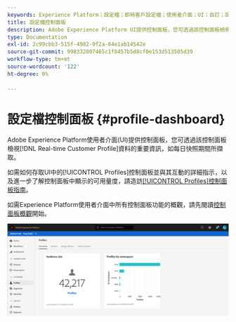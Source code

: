 ```yaml
---
keywords: Experience Platform；設定檔；即時客戶設定檔；使用者介面；UI；自訂；設定檔控制面板；控制面板
title: 設定檔控制面板
description: Adobe Experience Platform UI提供控制面板，您可透過該控制面板檢視即時客戶設定檔資料的重要資訊。
type: Documentation
exl-id: 2c99cbb3-515f-4982-9f2a-84e1ab14542e
source-git-commit: 998332007465c1f8457b5d8cf0e153d513505d39
workflow-type: tm+mt
source-wordcount: '122'
ht-degree: 0%

---
```


#  設定檔控制面板  {#profile-dashboard}

Adobe Experience Platform使用者介面(UI)提供控制面板，您可透過該控制面板檢視[!DNL Real-time Customer Profile]資料的重要資訊，如每日快照期間所擷取。

如需如何存取UI中的[!UICONTROL Profiles]控制面板並與其互動的詳細指示，以及進一步了解控制面板中顯示的可用量度，請造訪[[!UICONTROL Profiles]控制面板指南](../../dashboards/guides/profiles.md)。

如需Experience Platform使用者介面中所有控制面板功能的概觀，請先閱讀[控制面板概觀](../../dashboards/home.md)開始。

![](../images/profile-dashboard/dashboard-overview.png)
